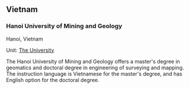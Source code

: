## Vietnam

### Hanoi University of Mining and Geology

Hanoi, Vietnam

Unit: [The University](https://humg.edu.vn/Pages/home.aspx)

The Hanoi University of Mining and Geology offers a master's degree in geomatics and doctoral degree in engineering of surveying and mapping. The instruction language is Vietnamese for the master's degree, and has English option for the doctoral degree.
